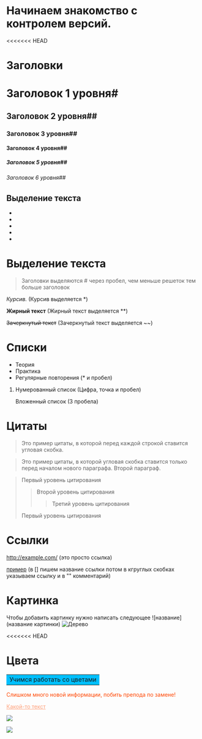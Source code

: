 # Начинаем знакомство с контролем версий.

<<<<<<< HEAD
# Заголовки

# Заголовок 1 уровня#
## Заголовок 2 уровня##
### Заголовок 3 уровня##
#### Заголовок 4 уровня##
##### Заголовок 5 уровня##
###### Заголовок 6 уровня##

## Выделение текста

*
*
*
*
*


# Выделение текста


> Заголовки выделяются # через пробел, чем меньше решеток тем больше заголовок

*Курсив.* (Курсив выделяется *)

**Жирный текст** (Жирный текст выделяется **)

~~Зачеркнутый текст~~ (Зачеркнутый текст выделяется ~~)

# Списки 


* Теория
* Практика
* Регулярные повторения (* и пробел)

1. Нумерованный список (Цифра, точка и пробел)

   Вложенный список (3 пробела)


# Цитаты

> Это пример цитаты,
> в которой перед каждой строкой
> ставится угловая скобка.

> Это пример цитаты,
в которой угловая скобка
ставится только перед началом нового параграфа.
> Второй параграф.

> Первый уровень цитирования
>> Второй уровень цитирования
>>> Третий уровень цитирования
>
>Первый уровень цитирования


# Ссылки

http://example.com/ (это просто ссылка)

 [пример](http://example.com/ "можно оставить подсказку") (в [] пишем название ссылки потом в кгруглых скобках указываем ссылку и в "" комментарий)

# Картинка

Чтобы добавить картинку нужно написать следующее ![название] (название картинки)
![Дерево](cyprus-1990939.jpg)


<<<<<<< HEAD
# Цвета


<table>
<tr><td bgcolor="#00BFFF">
Учимся работать со цветами
</td></tr>
</table>


<p style="color:#FF4500">Слишком много новой информации, побить препода по замене!</p>
<a href="#" style="color:#FFA07A">Какой-то текст</a>




![](https://www.imgonline.com.ua/examples/bee-on-daisy.jpg)

![](https://cs14.pikabu.ru/post_img/2022/08/02/3/1659407427123535691.jpg)

